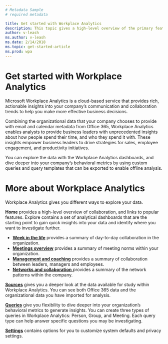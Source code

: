 ```yaml
---
# Metadata Sample
# required metadata

title: Get started with Workplace Analytics
description: This topic gives a high-level overview of the primary features in Workplace Analytics. 
author: v-leash
ms.author: v-leash
ms.date: 2/14/2018
ms.topic: get-started-article
ms.prod: wpa
---
```

# Get started with Workplace Analytics

Microsoft Workplace Analytics is a cloud-based service that provides rich, actionable insights into your company’s communication and collaboration trends to help you make more effective business decisions.

Combining the organizational data that your company chooses to provide with email and calendar metadata from Office 365, Workplace Analytics enables analysts to provide business leaders with unprecedented insights about how people spend their time, and who they spend it with. These insights empower business leaders to drive strategies for sales, employee engagement, and productivity initiatives.

You can explore the data with the Workplace Analytics dashboards, and dive deeper into your company’s behavioral metrics by using custom queries and query templates that can be exported to enable offline analysis.

# More about Workplace Analytics
Workplace Analytics gives you different ways to explore your data.

**Home** provides a high-level overview of collaboration, and links to popular features.
Explore contains a set of analytical dashboards that are the starting point to gain quick insights into your data and identify where you want to investigate further.  
*  [**Week in the life**](../use/explore-metrics-week-in-the-life.md) provides a summary of day-to-day collaboration in the organization.
*  [**Meetings overview**](../use/explore-metrics-meetings-overview.md) provides a summary of meeting norms within your organization.
* [**Management and coaching**](../use/explore-metrics-management-and-coaching.md) provides a summary of collaboration between leaders, managers and employees.
* [**Networks and collaboration** ](../use/explore-metrics-networks-and-collaboration.md)provides a summary of the network patterns within the company.

[**Sources**](../use/data-sources.md) gives you a deeper look at the data available for study within Workplace Analytics. You can see both Office 365 data and the organizational data you have imported for analysis.

[**Queries**](../use/create-queries.md) give you flexibility to dive deeper into your organization’s behavioral metrics to generate insights. You can create three types of queries in Workplace Analytics: Person, Group, and Meeting. Each query type can help answer specific questions you may be investigating.

[**Settings**](../use/settings.md) contains options for you to customize system defaults and privacy settings.